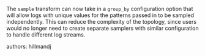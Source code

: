 The `sample` transform can now take in a `group_by` configuration option that will allow logs with unique values for the patterns passed in to be sampled independently. This can reduce the complexity of the topology, since users would no longer need to create separate samplers with similar configuration to handle different log streams.

authors: hillmandj
